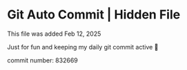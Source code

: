 # Git Auto Commit | Hidden File

This file was added Feb 12, 2025

Just for fun and keeping my daily git commit active 🤪

commit number: 832669
